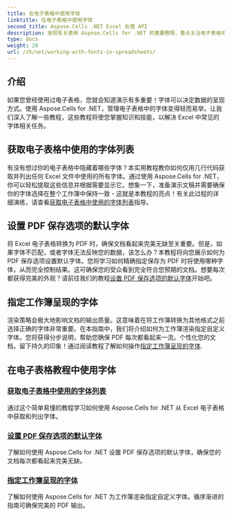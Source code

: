 ```yaml
---
title: 在电子表格中使用字体
linktitle: 在电子表格中使用字体
second_title: Aspose.Cells .NET Excel 处理 API
description: 发现有关使用 Aspose.Cells for .NET 的重要教程，重点关注电子表格中的字体管理并确保最佳文档呈现。
type: docs
weight: 20
url: /zh/net/working-with-fonts-in-spreadsheets/
---
```

## 介绍

如果您曾经使用过电子表格，您就会知道演示有多重要！字体可以决定数据的呈现方式。使用 Aspose.Cells for .NET，管理电子表格中的字体变得轻而易举。让我们深入了解一些教程，这些教程将使您掌握知识和技能，以解决 Excel 中常见的字体相关任务。

## 获取电子表格中使用的字体列表

有没有想过你的电子表格中隐藏着哪些字体？本实用教程教你如何仅用几行代码获取并列出任何 Excel 文件中使用的所有字体。通过使用 Aspose.Cells for .NET，你可以轻松提取这些信息并根据需要显示它。想象一下，准备演示文稿并需要确保你的字体选择在整个工作簿中保持一致 - 这就是本教程的亮点！有关此过程的详细演练，请查看[获取电子表格中使用的字体列表](./get-list-of-fonts-used-in-spreadsheet/)指导。

## 设置 PDF 保存选项的默认字体

将 Excel 电子表格转换为 PDF 时，确保文档看起来完美无缺至关重要。但是，如果字体不匹配，或者字体无法反映您的数据，该怎么办？本教程将向您展示如何为 PDF 保存选项设置默认字体。您将学习如何精确指定保存为 PDF 时将使用哪种字体，从而完全控制结果。这可确保您的受众看到完全符合您预期的文档。想要每次都获得完美的外观？请前往我们的教程[设置 PDF 保存选项的默认字体](./set-default-font-for-pdf-save-options/)开始吧。

## 指定工作簿呈现的字体

渲染策略会极大地影响文档的输出质量。这意味着在将工作簿转换为其他格式之前选择正确的字体非常重要。在本指南中，我们将介绍如何为工作簿渲染指定自定义字体。您将获得分步说明，帮助您确保 PDF 每次都看起来一流。个性化您的文档，留下持久的印象！通过阅读教程了解如何操作[指定工作簿呈现的字体](./specify-fonts-for-workbook-rendering/).

## 在电子表格教程中使用字体
### [获取电子表格中使用的字体列表](./get-list-of-fonts-used-in-spreadsheet/)
通过这个简单易懂的教程学习如何使用 Aspose.Cells for .NET 从 Excel 电子表格中获取和列出字体。
### [设置 PDF 保存选项的默认字体](./set-default-font-for-pdf-save-options/)
了解如何使用 Aspose.Cells for .NET 设置 PDF 保存选项的默认字体，确保您的文档每次都看起来完美无缺。
### [指定工作簿呈现的字体](./specify-fonts-for-workbook-rendering/)
了解如何使用 Aspose.Cells for .NET 为工作簿渲染指定自定义字体。循序渐进的指南可确保完美的 PDF 输出。
